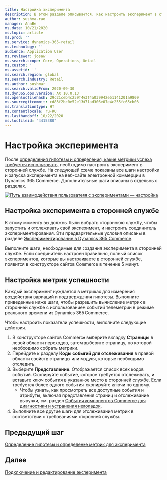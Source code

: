 ```yaml
---
title: Настройка эксперимента
description: В этом разделе описывается, как настроить эксперимент в сторонней службе.
author: sushma-rao
manager: AnnBe
ms.date: 10/21/2020
ms.topic: article
ms.prod: ''
ms.service: dynamics-365-retail
ms.technology: ''
audience: Application User
ms.reviewer: josaw
ms.search.scope: Core, Operations, Retail
ms.custom: ''
ms.assetid: ''
ms.search.region: global
ms.search.industry: Retail
ms.author: sushmar
ms.search.validFrom: 2020-09-30
ms.dyn365.ops.version: AX 10.0.13
ms.openlocfilehash: 29c21ceb4c259f463f4a039942e51141201a9809
ms.sourcegitcommit: cd83f2bc0e52e13071ad306e07e4c255fc65cb03
ms.translationtype: HT
ms.contentlocale: ru-RU
ms.lasthandoff: 10/22/2020
ms.locfileid: "4415380"
---
```

# <a name="set-up-an-experiment"></a>Настройка эксперимента

После [определения гипотезы и определения, какие метрики успеха требуется использовать](experimentation-identify.md), необходимо настроить эксперимент в сторонней службе. На следующей схеме показаны все шаги настройки и запуска эксперимента на веб-сайте электронной коммерции в Dynamics 365 Commerce. Дополнительные шаги описаны в отдельных разделах.

[ ![Путь взаимодействия пользователя с экспериментами — настройка](./media/experimentation_setup.svg) ](./media/experimentation_setup.svg#lightbox)


## <a name="set-up-your-experiment-in-the-third-party-service"></a>Настройка эксперимента в сторонней службе
К этому моменту вы должны были выбрать стороннюю службу, чтобы запустить и отслеживать свой эксперимент, и настроить соединитель экспериментирования. Эти предварительные условия описаны в разделе [Экспериментирование в Dynamics 365 Commerce](experimentation-overview.md).

Выполните шаги, необходимые для создания эксперимента в сторонней службе. Если соединитель настроен правильно, полный список экспериментов, которые вы настраиваете в сторонней службе, появится в конструкторе сайтов Commerce в течение 5 минут.

## <a name="set-up-your-success-metrics"></a>Настройка метрик успешности
Каждый эксперимент нуждается в метриках для измерения воздействия вариаций и подтверждения гипотезы. Выполните приведенные ниже шаги, чтобы разрешить вычисление метрик в сторонней службе с использованием событий телеметрии в режиме реального времени из Dynamics 365 Commerce.

Чтобы настроить показатели успешности, выполните следующие действия.

1. В конструкторе сайтов Commerce выберите вкладку **Страницы** в левой области переходов, затем выберите страницу, по которой необходимо собрать метрики. 
1. Перейдите к разделу **Коды событий для отслеживания** в правой области свойств страницы или модуля, которые необходимо отследить.
1. Выберите **Представление**. Отображается список всех кодов событий. Скопируйте событие, которое требуется отслеживать, и вставьте ключ события в указанное место в сторонней службе. Если требуется более одного события, скопируйте ключи по одному. 
    - Чтобы узнать, как просмотреть все доступные события и атрибуты, включая представления страниц и отслеживание выручки, см. раздел [События компонентов Commerce для диагностики и устранения неполадок](dev-itpro/retail-component-events-diagnostics-troubleshooting.md).
1. Выполните все другие шаги для отслеживания метрик в соответствии с требованиями сторонней службы.

## <a name="previous-step"></a>Предыдущий шаг
[Определение гипотезы и определение метрик для эксперимента](experimentation-identify.md) 


## <a name="next-step"></a>Далее
[Подключение и редактирование эксперимента](experimentation-connect-edit.md)
